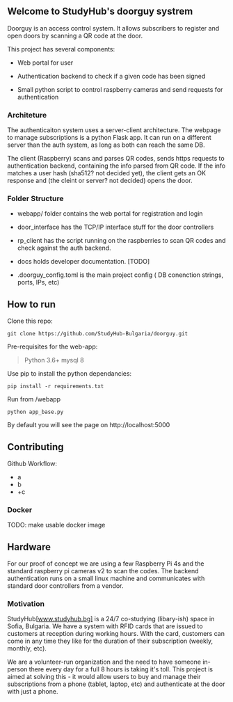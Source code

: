 ## Welcome to StudyHub's doorguy systrem

Doorguy is an access control system. It allows subscribers to register and open doors by scanning a QR code at the door.

This project has several components:

* Web portal for user

* Authentication backend to check if a given code has been signed 

* Small python script to control raspberry cameras and send requests for authentication

### Architeture

The authenticaiton system uses a server-client architecture. 
The webpage to manage subscriptions is a python Flask app. It can run on a different server than the auth system, as long as both can reach the same DB.

The client (Raspberry) scans and parses QR codes, sends https requests to authentication backend, containing the info parsed from QR code. If the info
matches a user hash (sha512? not decided yet), the client gets an OK response and (the cleint or server? not decided) opens the door.

### Folder Structure

- webapp/ folder contains the web portal for registration and login

- door_interface has the TCP/IP interface stuff for the door controllers

- rp_client has the script running on the raspberries to scan QR codes and check against the auth backend.

- docs holds developer documentation. [TODO]

- .doorguy_config.toml is the main project config ( DB conenction strings, ports, IPs, etc)

## How to run

Clone this repo:
```
git clone https://github.com/StudyHub-Bulgaria/doorguy.git
```

Pre-requisites for the web-app: 

> Python 3.6+
> mysql 8

Use pip to install the python dependancies:
```
pip install -r requirements.txt
```

Run from /webapp
```
python app_base.py 
```

By default you will see the page on http://localhost:5000

## Contributing


Github Workflow:
- a
- b
- +c

### Docker

TODO: make usable docker image

## Hardware
For our proof of concept we are using a few Raspberry Pi 4s and the standard raspberry pi cameras v2 to scan the codes.
The backend authentication runs on a small linux machine and communicates with standard door controllers from a vendor.


### Motivation

StudyHub[www.studyhub.bg] is a 24/7 co-studying (libary-ish) space in Sofia, Bulgaria. 
We have a system with RFID cards that are issued to customers at reception during working hours. With the card,
customers can come in any time they like for the duration of their subscription (weekly, monthly, etc).

We are a volunteer-run organization and the need to have someone in-person there every day for a full 8 hours is taking it's toll.
This project is aimed at solving this - it would allow users to buy and manage their subscriptions from a phone (tablet, laptop, etc) 
and authenticate at the door with just a phone.